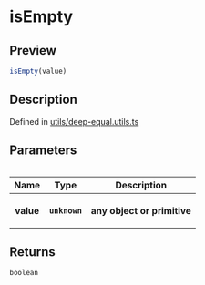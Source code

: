 
      
# isEmpty

<div class="api-docs__section" data-reactroot="">

## Preview

</div><div class="api-docs__preview fn" data-reactroot="">

```ts
isEmpty(value)
```

</div><div class="api-docs__section" data-reactroot="">

## Description

</div><div class="api-docs__description" data-reactroot=""><span class="api-docs__do-not-parse">



</span></div><div class="api-docs__definition" data-reactroot="">

Defined in [utils/deep-equal.utils.ts](https://github.com/BetterTyped/hyper-fetch/blob/089b54eb/packages/react/src/utils/deep-equal.utils.ts#L6)

</div><div class="api-docs__section" data-reactroot="">

## Parameters

</div><div class="api-docs__parameters" data-reactroot=""><table>

<table><thead><tr><th>Name</th><th>Type</th><th>Description</th></tr></thead><tbody><tr><th>value</th><th><code><span class="api-type__type">unknown</span></code></th><th><div class="api-docs__description"><span class="api-docs__do-not-parse">

any object or primitive

</span></div></th></tr></tbody></table>

</table></div><div class="api-docs__section" data-reactroot="">

## Returns

</div><div class="api-docs__returns" data-reactroot="">

```ts
boolean
```

</div>